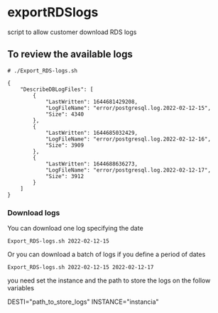 # exportRDSlogs
script to allow customer download RDS logs


## To review the available logs
```
# ./Export_RDS-logs.sh 

{
    "DescribeDBLogFiles": [
        {
            "LastWritten": 1644681429208, 
            "LogFileName": "error/postgresql.log.2022-02-12-15", 
            "Size": 4340
        }, 
        {
            "LastWritten": 1644685032429, 
            "LogFileName": "error/postgresql.log.2022-02-12-16", 
            "Size": 3909
        }, 
        {
            "LastWritten": 1644688636273, 
            "LogFileName": "error/postgresql.log.2022-02-12-17", 
            "Size": 3912
        } 
    ]
}
```


### Download logs
You can download one log specifying the date

```
Export_RDS-logs.sh 2022-02-12-15
```

Or you can download a batch of logs if you define a period of dates

```
Export_RDS-logs.sh 2022-02-12-15 2022-02-12-17
```


you need set the instance and the path to store the logs on the follow variables

DESTI="path_to_store_logs"
INSTANCE="instancia"


